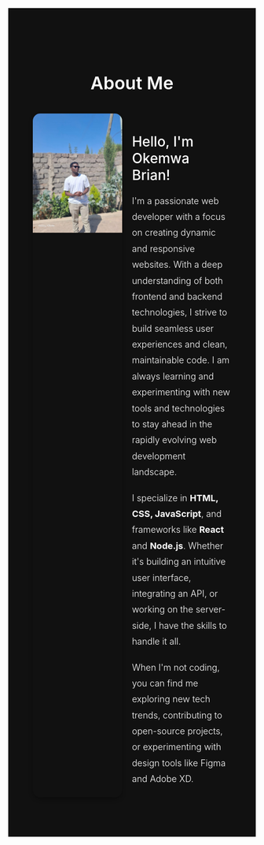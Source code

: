 <section id="about" style="padding: 80px 10%; background-color: #111; color: white;">
    <h2 style="text-align: center; font-size: 36px; font-weight: 600; margin-bottom: 40px;">About Me</h2>
    <div style="display: flex; justify-content: space-between; flex-wrap: wrap; gap: 20px;">
        <div style="flex-basis: 45%; overflow: hidden; border-radius: 15px; box-shadow: 0 4px 8px rgba(0, 0, 0, 0.3);">
            <img src="Okemwa.jpg" alt="my photo" style="width: 100%; height: auto; object-fit: cover;">
        </div>
        <div style="flex-basis: 50%; max-width: 600px;">
            <h3 style="font-size: 28px; font-weight: 500; margin-bottom: 20px;">Hello, I'm Okemwa Brian!</h3>
            <p style="font-size: 18px; line-height: 1.8; font-weight: 300; margin-bottom: 20px;">
                I'm a passionate web developer with a focus on creating dynamic and responsive websites. 
                With a deep understanding of both frontend and backend technologies, I strive to build seamless 
                user experiences and clean, maintainable code. I am always learning and experimenting with new tools 
                and technologies to stay ahead in the rapidly evolving web development landscape.
            </p>
            <p style="font-size: 18px; line-height: 1.8; font-weight: 300; margin-bottom: 20px;">
                I specialize in <strong>HTML, CSS, JavaScript</strong>, and frameworks like <strong>React</strong> and 
                <strong>Node.js</strong>. Whether it's building an intuitive user interface, integrating an API, or working 
                on the server-side, I have the skills to handle it all.
            </p>
            <p style="font-size: 18px; line-height: 1.8; font-weight: 300; margin-bottom: 20px;">
                When I'm not coding, you can find me exploring new tech trends, contributing to open-source projects, 
                or experimenting with design tools like Figma and Adobe XD.
            </p>
        </div>
    </div>
</section>
